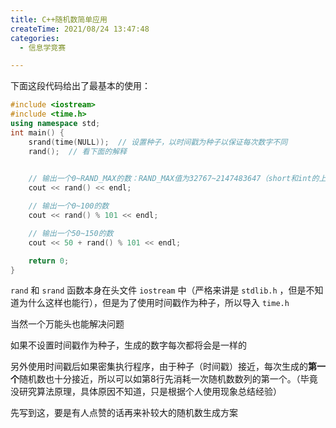 ```yaml
---
title: C++随机数简单应用
createTime: 2021/08/24 13:47:48
categories:
  - 信息学竞赛

---
```


下面这段代码给出了最基本的使用：

```cpp
#include <iostream>
#include <time.h>
using namespace std;
int main() {
    srand(time(NULL));  // 设置种子，以时间戳为种子以保证每次数字不同
	rand();  // 看下面的解释
	

    // 输出一个0~RAND_MAX的数：RAND_MAX值为32767~2147483647（short和int的上限）
    cout << rand() << endl;

    // 输出一个0~100的数
    cout << rand() % 101 << endl;

    // 输出一个50~150的数
    cout << 50 + rand() % 101 << endl;

    return 0;
}
```
`rand` 和 `srand` 函数本身在头文件 `iostream` 中（严格来讲是 `stdlib.h` ，但是不知道为什么这样也能行），但是为了使用时间戳作为种子，所以导入 `time.h`

当然一个万能头也能解决问题

如果不设置时间戳作为种子，生成的数字每次都将会是一样的

另外使用时间戳后如果密集执行程序，由于种子（时间戳）接近，每次生成的**第一个**随机数也十分接近，所以可以如第8行先消耗一次随机数数列的第一个。（毕竟没研究算法原理，具体原因不知道，只是根据个人使用现象总结经验）

先写到这，要是有人点赞的话再来补较大的随机数生成方案

